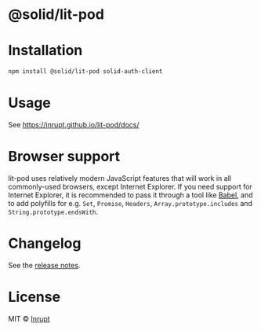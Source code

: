 # @solid/lit-pod

# Installation

```bash
npm install @solid/lit-pod solid-auth-client
```

# Usage

See https://inrupt.github.io/lit-pod/docs/

# Browser support

lit-pod uses relatively modern JavaScript features that will work in all commonly-used browsers, except Internet Explorer. If you need support for Internet Explorer, it is recommended to pass it through a tool like [Babel](https://babeljs.io), and to add polyfills for e.g. `Set`, `Promise`, `Headers`, `Array.prototype.includes` and `String.prototype.endsWith`.

# Changelog

See the [release notes](./CHANGELOG.md).

# License

MIT © [Inrupt](https://inrupt.com)
